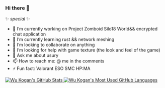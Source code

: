 ### Hi there 👋

 ✨ _special_ ✨ 

- 🔭 I’m currently working on Project Zomboid Silo18 World&& encrypted chat application
- 🌱 I’m currently learning rust && network meshing
- 👯 I’m looking to collaborate on anything
- 🤔 I’m looking for help with game texture (the look and feel of the game)
- 💬 Ask me about usury
- 📫 How to reach me: @ me in the comments
- ⚡ Fun fact: Valorant ESO SMC HP:MA




<a href="https://github.com/eddapp/eddapp">
  <img align="top" src="https://github-readme-stats.vercel.app/api?username=eddapp&hide=contribs&count_private=true&theme=tokyonight&show_icons=true" alt="Wu Kogan's GitHub Stats" />
</a>


<a href="https://github.com/eddapp/eddapp">
  <img align="top" src="https://github-readme-stats.vercel.app/api/top-langs/?username=eddapp&count_private=true&theme=tokyonight&show_icons=true&hide=css&layout=compact&card_width=270" alt="Wu Kogan's Most Used GitHub Languages" />
</a>
